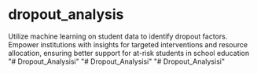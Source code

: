# dropout_analysis
Utilize machine learning on student data to identify dropout factors. Empower institutions with insights for targeted interventions and resource allocation, ensuring better support for at-risk students in school education
"# Dropout_Analysisi" 
"# Dropout_Analysisi" 
"# Dropout_Analysisi" 
